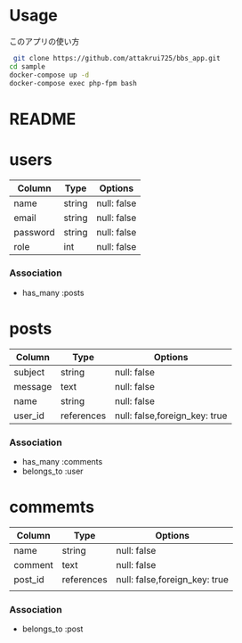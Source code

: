 # Usage
このアプリの使い方

```bash
 git clone https://github.com/attakrui725/bbs_app.git
cd sample
docker-compose up -d
docker-compose exec php-fpm bash
```




# README
# users
| Column   | Type   | Options     |
| -------- | ------ | ----------- |
| name     | string | null: false |
| email    | string | null: false |
| password | string | null: false |
| role     | int    | null: false |

### Association
- has_many :posts


# posts

| Column  | Type       | Options                       |
| ------- | ---------- | ----------------------------- |
| subject | string     | null: false                   |
| message | text       | null: false                   |
| name    | string     | null: false                   |
| user_id | references | null: false,foreign_key: true |

### Association
- has_many :comments
- belongs_to :user


# commemts

| Column  | Type       | Options                       |
| ------- | ---------- | ----------------------------- |
| name    | string     | null: false                   |
| comment | text       | null: false                   |
| post_id | references | null: false,foreign_key: true |
|         |

### Association
- belongs_to :post
